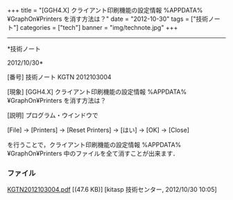 ﻿+++
title = "[GGH4.X] クライアント印刷機能の設定情報 %APPDATA%¥GraphOn¥Printers を消す方法は？"
date = "2012-10-30"
tags = ["技術ノート"]
categories = ["tech"]
banner = "img/technote.jpg"
+++

-----------------------------------------------------------------------------------------------------------------------------

*技術ノート

2012/10/30*


[番号]
技術ノート KGTN 2012103004

[現象]
[GGH4.X] クライアント印刷機能の設定情報 %APPDATA%¥GraphOn¥Printers
を消す方法は？

[説明]
プログラム・ウインドウで

[File] → [Printers] → [Reset Printers] → [はい] → [OK] →
[Close]

を行うことで，クライアント印刷機能の設定情報 %APPDATA%¥GraphOn¥Printers
中のファイルを全て消すことが出来ます．


### ファイル

 
 


[KGTN2012103004.pdf](http://techreport.kitasp.net/attachments/download/1061/KGTN2012103004.pdf)
 [(47.6 KB)] [kitasp 技術センター, 2012/10/30
10:05]


 


 

